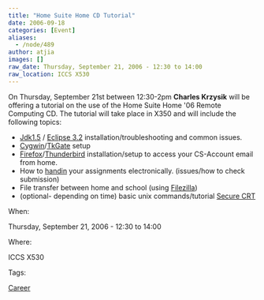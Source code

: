 ```yaml
---
title: "Home Suite Home CD Tutorial"
date: 2006-09-18
categories: [Event]
aliases:
  - /node/489
author: atjia
images: []
raw_date: Thursday, September 21, 2006 - 12:30 to 14:00
raw_location: ICCS X530
---
```


On Thursday, September 21st between 12:30-2pm **Charles Krzysik** will be offering a tutorial on the use of the Home Suite Home '06 Remote Computing CD. The tutorial will take place in X350 and will include the following topics:

*   [Jdk1.5](http://java.sun.com/) / [Eclipse 3.2](https://www.eclipse.org) installation/troubleshooting and common issues.
*   [Cygwin](https://www.cygwin.com/)/[TkGate](http://www.tkgate.org/) setup
*   [Firefox](https://www.mozilla.com/firefox/)/[Thunderbird](https://www.mozilla.com/thunderbird/) installation/setup to access your CS-Account email from home.
*   How to [handin](http://www.cs.ubc.ca/ugrad/facilities/windows/handin.shtml) your assignments electronically. (issues/how to check submission)
*   File transfer between home and school (using [Filezilla](http://filezilla.sourceforge.net/))
*   (optional- depending on time) basic unix commands/tutorial [Secure CRT](https://www.vandyke.com/products/securecrt/)

When: 

Thursday, September 21, 2006 - 12:30 to 14:00

Where: 

ICCS X530

Tags: 

[Career](/career)
